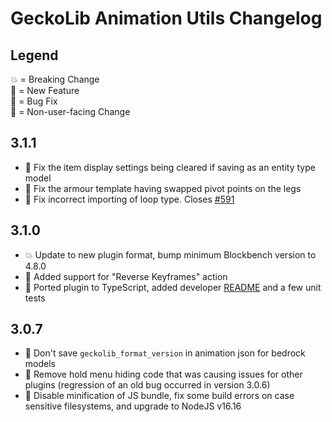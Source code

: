 # GeckoLib Animation Utils Changelog

## Legend
💥 = Breaking Change<br/>
🚀 = New Feature<br/>
🐞 = Bug Fix<br/>
🦎 = Non-user-facing Change

## 3.1.1
- 🐞 Fix the item display settings being cleared if saving as an entity type model
- 🐞 Fix the armour template having swapped pivot points on the legs
- 🐞 Fix incorrect importing of loop type. Closes [#591](https://github.com/bernie-g/geckolib/issues/591)

## 3.1.0
- 💥 Update to new plugin format, bump minimum Blockbench version to 4.8.0
- 🚀 Added support for "Reverse Keyframes" action
- 🦎 Ported plugin to TypeScript, added developer [README](./README.md) and a few unit tests

## 3.0.7
- 🐞 Don't save `geckolib_format_version` in animation json for bedrock models
- 🐞 Remove hold menu hiding code that was causing issues for other plugins (regression of an old bug occurred in version 3.0.6)
- 🦎 Disable minification of JS bundle, fix some build errors on case sensitive filesystems, and upgrade to NodeJS v16.16